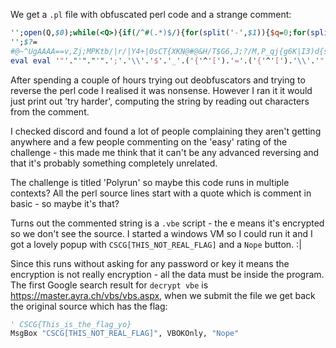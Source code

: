 We get a `.pl` file with obfuscated perl code and a strange comment:

```perl
'';open(Q,$0);while(<Q>){if(/^#(.*)$/){for(split('-',$1)){$q=0;for(split){s/\|/:.:/xg;s/:/../g;$Q=$_?length:$_;$q+=$q?$Q:$Q*20;};}}}print"\n";
'';$?=
#@~^UgAAAA==v,Zj;MPKtb/|r/|Y4+|0sCT{XKN@#@&H/T$G6,J;?/M,P_qj{g6K|I3)d{sJ)VTE~,#~rF}x^X~,JgGwJexkAAA==^#~@
eval eval '"'."'"."'".';'.'\\'.'$'.'_'.('{'^'[').'='.('{'^'[').'\\'.'"'.'\\'.'"'.';'.('!'^'+')."'"."'".';'.('\\').'$'.'_'.'_'.('{'^'[').'='.('{'^'[').'\\'.'"'.('!'^'+').'#'.'\\'.'@'.'~'.'^'.('{'^'.').('`'|"'").('`'^'!').('`'^'!').('`'^'!').('`'^'!').'='.'='.('['^'-').','.('{'^'!').('`'|'*').';'.('`'^'-').('{'^'+').('`'^'+').('['^'/').('`'|'"').'/'.'|'.('['^')').'/'.'|'.('{'^'"').('^'^('`'|'*')).'+'.'|'.(('^')^('`'|'.')).('['^'(').('`'^'#').('{'^'/').'\\'.'{'.('{'^'#').('`'^'+').('`'^'.').'\\'.'@'.'#'.'\\'.'@'.'&'.('`'^'(').'/'.('{'^'/').'\\'.'$'.('`'^"'").('^'^('`'|'(')).','.('`'^'*').';'.'?'.'/'.('`'^'-').','.('{'^'+').'_'.('['^'*').('`'|'*').'\\'.'{'.('`'|"'").('^'^('`'|'(')).('`'^'+').'|'.('`'^(')')).('^'^('`'|'-')).')'.('`'|'$').'\\'.'{'.('['^'(').('`'^'*').')'.('{'^'-').('{'^'/').('`'^'%').'~'.','.'#'.'~'.('['^')').('`'^'&').'\\'.'}'.('['^'#').'^'.('{'^'#').'~'.','.('`'^'*').('`'|"'").('`'^"'").('['^',').('!'^'^').('`'^'*').('`'|'%').('['^'#').('`'|'+').('`'^'!').('`'^'!').('`'^'!').'='.'='.'^'.'#'.'~'.'\\'.'@'.('!'^'+')."'"."'".'\\'.'"'.';'.('!'^'+')."'"."'".';'.('`'|'&').('`'|'/').('['^')').('{'^'[').'('.('`'|'-').('['^'"').('{'^'[').'\\'.'$'.('`'|'/').('`'|'/').('^'^('`'|'/')).('`'|'/').('`'^')').'='.('^'^('`'|'.')).';'.('{'^'[').'\\'.'$'.('`'|'/').('`'|'/').('^'^('`'|'/')).('`'|'/').('`'^')').('{'^'[').'<'.'='.('{'^'[').('^'^('`'|'/')).';'.('{'^'[').'\\'.'$'.('`'|'/').('`'|'/').('^'^('`'|'/')).('`'|'/').('`'^')').'+'.'+'.')'.('{'^'[').'\\'.'{'.('`'|')').('`'|'&').'('.'\\'.'$'.('`'|'/').('`'|'/').('^'^('`'|'/')).('`'|'/').('`'^')').('{'^'[').'='.'='.('{'^'[').('^'^('`'|'.')).')'.'\\'.'{'.'\\'.'$'.'_'.'.'.'='.('['^'(').('['^'.').('`'|'"').('['^'(').('['^'/').('['^')')."\(".'\\'.'$'.'_'.'_'.','.('^'^('`'|',')).('^'^('`'|'/')).'+'.'\\'.'$'.('`'|'/').('`'|'/').('^'^('`'|('/'))).('`'|'/').('`'^')').','.('^'^('`'|'/')).')'.';'.'\\'.'$'.'_'.'.'.'='.('['^'(').('['^'.').('`'|"\"").('['^'(').('['^'/').('['^')').'('.'\\'.'$'.'_'.'_'.','.('^'^('`'|',')).('^'^('`'|'+')).'+'.'\\'.'$'.('`'|'/').('`'|'/').('^'^('`'|'/')).('`'|'/').('`'^')').','.('^'^('`'|'/')).')'.';'.'\\'.'$'.'_'.'.'.'='.('['^'(').('['^'.').('`'|'"').('['^'(').('['^'/').('['^')').'('.'\\'.'$'.'_'.'_'.','.('^'^("\`"|',')).(':'&'=').'+'.'\\'.'$'.('`'|'/').('`'|'/').('^'^('`'|'/')).('`'|'/').('`'^')').','.('^'^("\`"|'/')).')'.';'.'\\'.'$'.'_'.'.'.'='.'\\'.'"'.('{'^'[').'\\'.'"'.';'.'\\'.'}'.('`'|'%').('`'|',').('['^'(').('`'|'%').'\\'.'{'.('{'^'[').'\\'.'$'.'_'.('{'^'[').'.'.'='.('{'^'[').('`'|'#').('`'|'(').('['^')').'('.('^'^('`'|'.')).('['^'#').('`'|'!').'*'.('^'^('`'|'.')).('['^'#').('^'^('`'|'/')).('`'|'#').'-'.('^'^('`'|'.')).('['^'#').('`'^'"').('^'^('`'|'.')).')'.';'.'\\'.'}'.'\\'.'}'.('!'^'+').("'")."'".';'.('{'^'[').('['^'+').('['^')').('`'|')').('`'|'.').('['^'/').('{'^'[').'\\'.'$'.'_'.('{'^'[').'.'.('{'^'[').'\\'.'"'.('`'|'!').('['^')').('`'|'$').('`'|'%').('['^')').'\\'.'"'.';'.'"';$:=('.');
```

After spending a couple of hours trying out deobfuscators and trying to reverse the perl code I realised it was nonsense. However I ran it it would just print out 'try harder', computing the string by reading out characters from the comment.

I checked discord and found a lot of people complaining they aren't getting anywhere and a few people commenting on the 'easy' rating of the challenge - this made me think that it can't be any advanced reversing and that it's probably something completely unrelated.

The challenge is titled 'Polyrun' so maybe this code runs in multiple contexts? All the perl source lines start with a quote which is comment in basic - so maybe it's that?

Turns out the commented string is a `.vbe` script - the e means it's encrypted so we don't see the source. I started a windows VM so I could run it and I got a lovely popup with `CSCG[THIS_NOT_REAL_FLAG]` and a `Nope` button. :|

Since this runs without asking for any password or key it means the encryption is not really encryption - all the data must be inside the program. The first Google search result for `decrypt vbe` is https://master.ayra.ch/vbs/vbs.aspx, when we submit the file we get back the original source which has the flag:

```vb
' CSCG{This_is_the_flag_yo}
MsgBox "CSCG[THIS_NOT_REAL_FLAG]", VBOKOnly, "Nope"
```